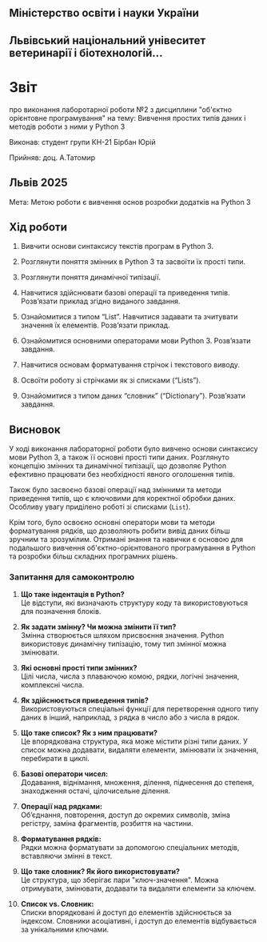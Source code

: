 ## Міністерство освіти і науки України

## Львівський національний унівеситет ветеринарії і біотехнологій...

# Звіт
про виконання лаборотарної роботи №2 з дисциплини "об'єктно орієнтовне програмування" на тему: Вивчення простих типів даних і методів роботи з ними у Python 3

Виконав: студент групи КН-21 Бірбан Юрій

Прийняв: доц. А.Татомир

## Львів 2025

Мета: Метою роботи є вивчення основ розробки додатків на Python 3

## Хід роботи

1. Вивчити основи синтаксису текстів програм в Python 3.

2. Розглянути поняття змінних в Python 3 та засвоїти їх прості типи.

3. Розглянути поняття динамічної типізації.

4. Навчитися здійснювати базові операції та приведення типів. Розв’язати
приклад згідно виданого завдання.

5. Ознайомитися з типом “List”. Навчитися задавати та зчитувати значення
їх елементів. Розв’язати приклад.

6. Ознайомитися основними операторами мови Python 3. Розв’язати
завдання.

7. Навчитися основам форматування стрічок і текстового виводу.

8. Освоїти роботу зі стрічками як зі списками (“Lists”).

9. Ознайомитися з типом даних “словник” (“Dictionary”). Розв’язати
завдання.

## Висновок 

У ході виконання лабораторної роботи було вивчено основи синтаксису мови Python 3, а також її основні прості типи даних. Розглянуто концепцію змінних та динамічної типізації, що дозволяє Python ефективно працювати без необхідності явного оголошення типів.  

Також було засвоєно базові операції над змінними та методи приведення типів, що є ключовими для коректної обробки даних. Особливу увагу приділено роботі зі списками (`List`). 

Крім того, було освоєно основні оператори мови та методи форматування рядків, що дозволяють робити вивід даних більш зручним та зрозумілим. Отримані знання та навички є основою для подальшого вивчення об'єктно-орієнтованого програмування в Python та розробки більш складних програмних рішень.

### **Запитання для самоконтролю**  

1. **Що таке індентація в Python?**  
   Це відступи, які визначають структуру коду та використовуються для позначення блоків.  

2. **Як задати змінну? Чи можна змінити її тип?**  
   Змінна створюється шляхом присвоєння значення. Python використовує динамічну типізацію, тому тип змінної можна змінювати.  

3. **Які основні прості типи змінних?**  
   Цілі числа, числа з плаваючою комою, рядки, логічні значення, комплексні числа.  

4. **Як здійснюється приведення типів?**  
   Використовуються спеціальні функції для перетворення одного типу даних в інший, наприклад, з рядка в число або з числа в рядок.  

5. **Що таке список? Як з ним працювати?**  
   Це впорядкована структура, яка може містити різні типи даних. У список можна додавати, видаляти елементи, змінювати їх значення, перебирати в циклі.  

6. **Базові оператори чисел:**  
   Додавання, віднімання, множення, ділення, піднесення до степеня, знаходження остачі, цілочисельне ділення.  

7. **Операції над рядками:**  
   Об’єднання, повторення, доступ до окремих символів, зміна регістру, заміна фрагментів, розбиття на частини.  

8. **Форматування рядків:**  
   Рядки можна форматувати за допомогою спеціальних методів, вставляючи змінні в текст.  

9. **Що таке словник? Як його використовувати?**  
   Це структура, що зберігає пари "ключ-значення". Можна отримувати, змінювати, додавати та видаляти елементи за ключем.  

10. **Список vs. Словник:**  
   Списки впорядковані й доступ до елементів здійснюється за індексом. Словники асоціативні, і доступ до елементів відбувається за унікальними ключами.